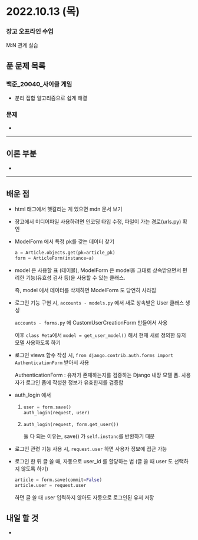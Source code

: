 # 2022.10.13 (목)

### 장고 오프라인 수업

M:N 관계 실습

## 푼 문제 목록

### 백준\_20040_사이클 게임

- 분리 집합 알고리즘으로 쉽게 해결



###  문제

- 


---

## 이론 부분

- 

---

## 배운 점

- html 태그에서 헷갈리는 게 있으면 mdn 문서 보기

- 장고에서 미디어파일 사용하려면 인코딩 타입 수정, 파일이 가는 경로(urls.py) 확인

- ModelForm 에서 특정 pk를 갖는 데이터 찾기

  ```python
  a = Article.objects.get(pk=article_pk)
  form = ArticleForm(instance=a)
  ```

- model 은 사용할 표 (테이블), ModelForm 은 model을 그대로 상속받으면서 편리한 기능(유효성 검사 등)을 사용할 수 있는 클래스.

  즉, model 에서 데이터를 삭제하면 ModelForm 도 당연히 사라짐

- 로그인 기능 구현 시, `accounts - models.py` 에서 새로 상속받은 User 클래스 생성

  `accounts - forms.py` 에 CustomUserCreationForm 만들어서 사용

  이후 `class Meta`에서 `model = get_user_model()`  해서 현재 새로 정의한 유저 모델 사용하도록 하기

- 로그인 views 함수 작성 시, `from django.contrib.auth.forms import AuthenticationForm` 받아서 사용

  AuthenticationForm : 유저가 존재하는지를 검증하는 Django 내장 모델 폼. 사용자가 로그인 폼에 작성한 정보가 유효한지를 검증함

- auth_login 에서 

  1. ```python
     user = form.save()
     auth_login(request, user)
     ```

  2. ```python
     auth_login(request, form.get_user())
     ```

     둘 다 되는 이유는, save() 가 `self.instanc`를 반환하기 때문

- 로그인 관련 기능 사용 시, `request.user` 하면 사용자 정보에 접근 가능

- 로그인 한 뒤 글 쓸 때, 자동으로 user_id 를 할당하는 법 (글 쓸 때 user 도 선택하지 않도록 하기)

  ```python
  article = form.save(commit=False)
  article.user = request.user
  ```

  하면 글 쓸 대 user 입력하지 않아도 자동으로 로그인된 유저 저장

## 내일 할 것

- 

